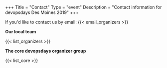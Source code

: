 +++
Title = "Contact"
Type = "event"
Description = "Contact information for devopsdays Des Moines 2019"
+++

If you'd like to contact us by email: {{< email_organizers >}}

**Our local team**

{{< list_organizers >}}

**The core devopsdays organizer group**

{{< list_core >}}

